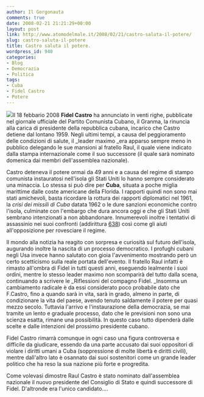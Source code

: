 ```yaml
---
author: Il Gorgonauta
comments: true
date: 2008-02-21 21:21:29+00:00
layout: post
link: http://www.atomodelmale.it/2008/02/21/castro-saluta-il-potere/
slug: castro-saluta-il-potere
title: Castro saluta il potere.
wordpress_id: 940
categories:
- Blog
- Democrazia
- Politica
tags:
- Cuba
- Fidel Castro
- Potere
---
```


![](http://www.atomodelmale.it/wp-content/uploads/2008/10/fidel_castro-197x300.jpg)Il 18 febbario 2008  **Fidel Castro** ha annunciato in venti righe, pubblicate nel giornale ufficiale del Partito Comunista Cubano, il Granma, la rinuncia alla carica di presidente della repubblica cubana, incarico che Castro detiene dal lontano 1959. Negli ultimi tempi, a causa del peggioramento delle condizioni di salute, il _leader maximo _era apparso sempre meno in pubblico delegando le sue mansioni al fratello Raul, il quale viene indicato dalla stampa internazionale come il suo successore (il quale sarà nominato domenica dai membri dell'assemblea nazionale).

Castro deteneva il potere ormai da 49 anni e a causa del regime di stampo comunista instauratosi nell'isola gli Stati Uniti lo  hanno sempre considerato una minaccia. Lo stessa si può dire per **Cuba**, situata a poche miglia marittime dalle coste americane della Florida. I rapporti quindi  non sono mai stati amichevoli, basta ricordare la rottura dei rapporti diplomatici nel 1961, la _crisi dei missili di Cuba_ datata 1962 o le dure sanzioni economiche contro l'isola, culminate con l'embargo che dura ancora oggi e che gli Stati Uniti sembrano intenzionati a non abbandonare. Innumerevoli inoltre i tentativi di assassinio nei suoi confronti (addirittura [638](http://it.wikipedia.org/wiki/Fidel_Castro)) così come gli aiuti all'opposizione per rovesciare il regime.

<!-- more -->


Il mondo alla notizia ha reagito con sorpresa e curiosità sul futuro dell'isola, augurando inoltre la nascita di un  processo democratico. I profughi cubani negli Usa invece hanno salutato con gioia l'avvenimento mostrando però un certo scetticismo sulla reale portata dell'evento. Il fratello Raul infatti è rimasto all'ombra di Fidel in tutti questi anni, eseguendo lealmente i suoi ordini, mentre lo stesso leader maximo non scomparirà del tutto dalla scena, continuando a scrivere le _Riflessioni del compagno Fidel. _Insomma un cambiamento radicale è da essi considerato poco probabile dato che F.Castro, fino a quando sarà in vita, sarà in grado, almeno in parte, di condizionare la vita del paese, avendo tenuto saldamente il potere per quasi mezzo secolo. Tuttavia l'arrivo e l'instaurazione della democrazia, se mai tramite un lento e graduale processo, dato che le previsioni non sono una scienza esatta, rimane una possibilità. In questo caso tutto dipenderà dalle scelte  e dalle intenzioni del prossimo presidente cubano.

Fidel Castro rimarrà comunque in ogni caso una figura controversa e difficile da giudicare, essendo da una parte accusato dai suoi oppositori di violare i diritti umani a Cuba (soppressione di molte libertà e diritti civili), mentre dall'altro lato  è osannato dai suoi sostenitori come un  grande leader politico che ha reso la sua nazione più forte e progredita.

Come volevasi dimostre Raul Castro è stato nominato dall'assemblea nazionale il nuovo presidente del Consiglio di Stato e quindi successore di Fidel. D'altronde era l'unico candidato....
